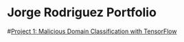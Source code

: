 # Jorge Rodriguez Portfolio

#[Project 1: Malicious Domain Classification with TensorFlow](https://colab.research.google.com/drive/1zKJuEbvYyiTLFmWWIWwd67SICkuQ2qY2#scrollTo=2c521c5c)
